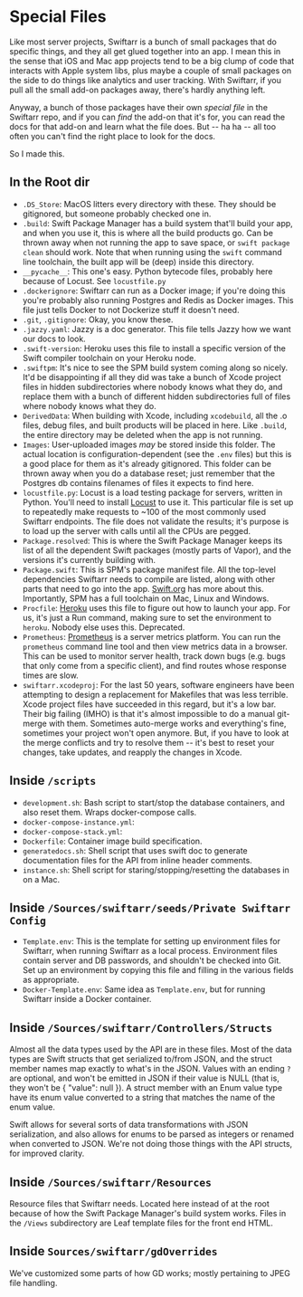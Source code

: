 Special Files
=============

Like most server projects, Swiftarr is a bunch of small packages that do specific things, and they all get glued together into an app. I mean this in the sense that iOS and Mac app projects tend to be a big clump of code that interacts with Apple system libs, plus maybe a couple of small packages on the side to do things like analytics and user tracking. With Swiftarr, if you pull all the small add-on packages away, there's hardly anything left.

Anyway, a bunch of those packages have their own *special file* in the Swiftarr repo, and if you can *find* the add-on that it's for, you can read the docs for that add-on and learn what the file does. But -- ha ha -- all too often you can't find the right place to look for the docs.

So I made this.

## In the Root dir

- `.DS_Store`: MacOS litters every directory with these. They should be gitignored, but someone probably checked one in.
- `.build`: Swift Package Manager has a build system that'll build your app, and when you use it, this is where all the build products go. Can be thrown away when not running the app to save space, or `swift package clean` should work. Note that when running using the `swift` command line toolchain, the built app will be (deep) inside this directory.
- `__pycache__`: This one's easy. Python bytecode files, probably here because of Locust. See `locustfile.py`
- `.dockerignore`: Swiftarr can run as a Docker image; if you're doing this you're probably also running Postgres and Redis as Docker images. This file just tells Docker to not Dockerize stuff it doesn't need.
- `.git`, `.gitignore`: Okay, you know these.
- `.jazzy.yaml`: Jazzy is a doc generator. This file tells Jazzy how we want our docs to look.
- `.swift-version`: Heroku uses this file to install a specific version of the Swift compiler toolchain on your Heroku node.
- `.swiftpm`: It's nice to see the SPM build system coming along so nicely. It'd be disappointing if all they did was take a bunch of Xcode project files in hidden subdirectories where nobody knows what they do, and replace them with a bunch of different hidden subdirectories full of files where nobody knows what they do.
- `DerivedData`: When building with Xcode, including `xcodebuild`, all the .o files, debug files, and built products will be placed in here. Like `.build`, the entire directory may be deleted when the app is not running.
- `Images`: User-uploaded images *may* be stored inside this folder. The actual location is configuration-dependent (see the `.env` files) but this is a good place for them as it's already gitignored. This folder can be thrown away when you do a database reset; just remember that the Postgres db contains filenames of files it expects to find here.
- `locustfile.py`: Locust is a load testing package for servers, written in Python. You'll need to install [Locust](http://locust.io) to use it. This particular file is set up to repeatedly make requests to ~100 of the most commonly used Swiftarr endpoints. The file does not validate the results; it's purpose is to load up the server with calls until all the CPUs are pegged.
- `Package.resolved`: This is where the Swift Package Manager keeps its list of all the dependent Swift packages (mostly parts of Vapor), and the versions it's currently building with.
- `Package.swift`: This is SPM's package manifest file. All the top-level dependencies Swiftarr needs to compile are listed, along with other parts that need to go into the app. [Swift.org](http://www.swift.org) has more about this. Importantly, SPM has a full toolchain on Mac, Linux and Windows.
- `Procfile`: [Heroku](http://heroku.com) uses this file to figure out how to launch your app. For us, it's just a Run command, making sure to set the environment to `heroku`. Nobody else uses this. Deprecated.
- `Prometheus`: [Prometheus](https://prometheus.io) is a server metrics platform. You can run the `prometheus` command line tool and then view metrics data in a browser. This can be used to monitor server health, track down bugs (e.g. bugs that only come from a specific client), and find routes whose response times are slow.
- `swiftarr.xcodeproj`: For the last 50 years, software engineers have been attempting to design a replacement for Makefiles that was less terrible. Xcode project files have succeeded in this regard, but it's a low bar. Their big failing (IMHO) is that it's almost impossible to do a manual git-merge with them. Sometimes auto-merge works and everything's fine, sometimes your project won't open anymore. But, if you have to look at the merge conflicts and try to resolve them -- it's best to reset your changes, take updates, and reapply the changes in Xcode.

## Inside `/scripts`

- `development.sh`: Bash script to start/stop the database containers, and also reset them. Wraps docker-compose calls.
- `docker-compose-instance.yml`:
- `docker-compose-stack.yml`:
- `Dockerfile`: Container image build specification.
- `generatedocs.sh`: Shell script that uses swift doc to generate documentation files for the API from inline header comments.
- `instance.sh`: Shell script for staring/stopping/resetting the databases in on a Mac.

## Inside `/Sources/swiftarr/seeds/Private Swiftarr Config`

- `Template.env`: This is the template for setting up environment files for Swiftarr, when running Swiftarr as a local process. Environment files contain server and DB passwords, and shouldn't be checked into Git. Set up an environment by copying this file and filling in the various fields as appropriate.
- `Docker-Template.env`: Same idea as `Template.env`, but for running Swiftarr inside a Docker container.

## Inside `/Sources/swiftarr/Controllers/Structs`

Almost all the data types used by the API are in these files. Most of the data types are Swift structs that get serialized to/from JSON, and the struct member names map exactly to what's in the JSON. Values with an ending `?` are optional, and won't be emitted in JSON if their value is NULL (that is, they won't be { "value": null }). A struct member with an Enum value type have its enum value converted to a string that matches the name of the enum value.

Swift allows for several sorts of data transformations with JSON serialization, and also allows for enums to be parsed as integers or renamed when converted to JSON. We're not doing those things with the API structs, for improved clarity.

## Inside `/Sources/swiftarr/Resources`

Resource files that Swiftarr needs. Located here instead of at the root because of how the Swift Package Manager's build system works. Files in the `/Views` subdirectory are Leaf template files for the front end HTML.

## Inside `Sources/swiftarr/gdOverrides`

We've customized some parts of how GD works; mostly pertaining to JPEG file handling.